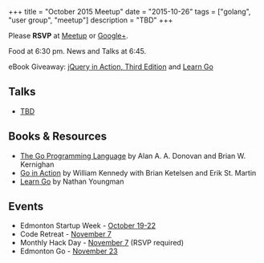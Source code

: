 +++
title = "October 2015 Meetup"
date = "2015-10-26"
tags = ["golang", "user group", "meetup"]
description = "TBD"
+++

Please **RSVP** at [Meetup](http://www.meetup.com/startupedmonton/events/qfwsfhytnbjc/) or [Google+](https://plus.google.com/events/c7cpb2kri2gcqs6dhvfl8rb0ekk?authkey=CO-VhMGsvergcA).

Food at 6:30 pm. News and Talks at 6:45.

eBook Giveaway: [jQuery in Action, Third Edition](https://www.manning.com/books/jquery-in-action-third-edition) and [Learn Go](http://yng.mn/learngolang)

## Talks

* [TBD](https://github.com/edmontongo/presentations/issues/30)

## Books & Resources

* [The Go Programming Language](http://www.gopl.io/) by Alan A. A. Donovan and Brian W. Kernighan
* [Go in Action](https://www.manning.com/books/go-in-action) by William Kennedy with Brian Ketelsen and Erik St. Martin
* [Learn Go](http://yng.mn/learngolang) by Nathan Youngman


## Events

* Edmonton Startup Week - [October 19-22](http://www.startupedmonton.com/edmonton-startup-week/)
* Code Retreat - [November 7](https://www.eventbrite.ca/e/code-retreat-yeg-tickets-19099502125)
* Monthly Hack Day - [November 7](http://www.meetup.com/startupedmonton/events/225120918/) (RSVP required)
* Edmonton Go - [November 23](http://www.meetup.com/startupedmonton/events/qfwsfhytpbfc/)
